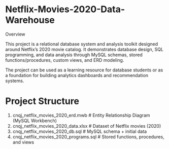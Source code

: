 # Netflix-Movies-2020-Data-Warehouse
Overview

This project is a relational database system and analysis toolkit designed around Netflix’s 2020 movie catalog. It demonstrates database design, SQL programming, and data analysis through MySQL schemas, stored functions/procedures, custom views, and ERD modeling.

The project can be used as a learning resource for database students or as a foundation for building analytics dashboards and recommendation systems.

# Project Structure

1. cnqj_netflix_movies_2020_erd.mwb       # Entity Relationship Diagram (MySQL Workbench)
2. cnqj_netflix_movies_2020_data.xlsx     # Dataset of Netflix movies (2020)
3. cnqj_netflix_movies_2020_db.sql        # MySQL schema + initial data
4. cnqj_netflix_movies_2020_programs.sql  # Stored functions, procedures, and views
